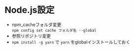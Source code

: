 # Node.js設定  

* npm_cacheフォルダ変更  
```npm config set cache フォルダ名 --global```
* 参照リポジトリ変更
* `npm install -g yarn` で `yarn` をglobalインストールしておく
